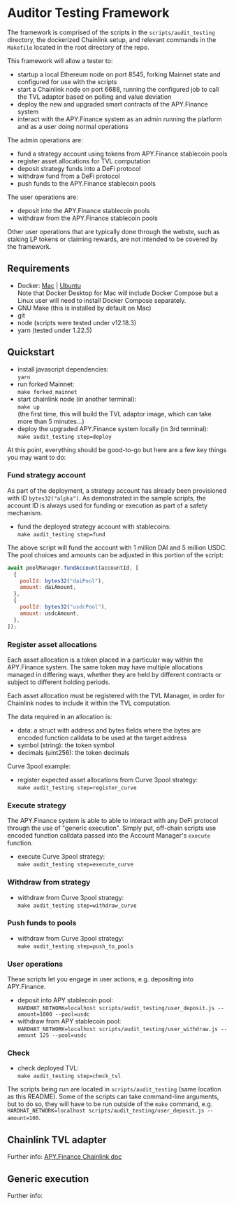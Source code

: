 # Auditor Testing Framework

The framework is comprised of the scripts in the `scripts/audit_testing` directory, the dockerized Chainlink setup, and relevant commands in the `Makefile` located in the root directory of the repo.

This framework will allow a tester to:

- startup a local Ethereum node on port 8545, forking Mainnet state and configured for use with the scripts
- start a Chainlink node on port 6688, running the configured job to call the TVL adaptor based on polling and value deviation
- deploy the new and upgraded smart contracts of the APY.Finance system
- interact with the APY.Finance system as an admin running the platform and as a user doing normal operations

The admin operations are:

- fund a strategy account using tokens from APY.Finance stablecoin pools
- register asset allocations for TVL computation
- deposit strategy funds into a DeFi protocol
- withdraw fund from a DeFi protocol
- push funds to the APY.Finance stablecoin pools

The user operations are:

- deposit into the APY.Finance stablecoin pools
- withdraw from the APY.Finance stablecoin pools

Other user operations that are typically done through the webste, such as staking LP tokens or claiming rewards, are not intended to be covered by the framework.

## Requirements

- Docker: [Mac](https://www.docker.com/docker-mac) | [Ubuntu](https://www.docker.com/docker-ubuntu)\
  Note that Docker Desktop for Mac will include Docker Compose but a Linux user will need to install Docker Compose separately.
- GNU Make (this is installed by default on Mac)
- git
- node (scripts were tested under v12.18.3)
- yarn (tested under 1.22.5)

## Quickstart

- install javascript dependencies:  
  `yarn`
- run forked Mainnet:  
  `make forked_mainnet`
- start chainlink node (in another terminal):  
  `make up`  
  (the first time, this will build the TVL adaptor image, which can take more than 5 minutes...)
- deploy the upgraded APY.Finance system locally (in 3rd terminal):  
  `make audit_testing step=deploy`

At this point, everything should be good-to-go but here are a few key things you may want to do:

### Fund strategy account

As part of the deployment, a strategy account has already been provisioned with ID `bytes32("alpha")`. As demonstrated in the sample scripts, the account ID is always used for funding or execution as part of a safety mechanism.

- fund the deployed strategy account with stablecoins:  
  `make audit_testing step=fund`

The above script will fund the account with 1 million DAI and 5 million USDC. The pool choices and amounts can be adjusted in this portion of the script:

```javascript
await poolManager.fundAccount(accountId, [
  {
    poolId: bytes32("daiPool"),
    amount: daiAmount,
  },
  {
    poolId: bytes32("usdcPool"),
    amount: usdcAmount,
  },
]);
```

### Register asset allocations

Each asset allocation is a token placed in a particular way within the APY.Finance system. The same token may have multiple allocations
managed in differing ways, whether they are held by different contracts or subject to different holding periods.

Each asset allocation must be registered with the TVL Manager, in order for Chainlink nodes to include it within the TVL computation.

The data required in an allocation is:

- data: a struct with address and bytes fields where the bytes are encoded function
  calldata to be used at the target address
- symbol (string): the token symbol
- decimals (uint256): the token decimals

Curve 3pool example:

- register expected asset allocations from Curve 3pool strategy:  
  `make audit_testing step=register_curve`

### Execute strategy

The APY.Finance system is able to able to interact with any DeFi protocol through the use of "generic execution". Simply put, off-chain scripts use encoded function calldata passed into the Account Manager's `execute` function.

- execute Curve 3pool strategy:  
  `make audit_testing step=execute_curve`

### Withdraw from strategy

- withdraw from Curve 3pool strategy:  
  `make audit_testing step=withdraw_curve`

### Push funds to pools

- withdraw from Curve 3pool strategy:  
  `make audit_testing step=push_to_pools`

### User operations

These scripts let you engage in user actions, e.g. depositing into APY.Finance.

- deposit into APY stablecoin pool:  
  `HARDHAT_NETWORK=localhost scripts/audit_testing/user_deposit.js --amount=1000 --pool=usdc`
- withdraw from APY stablecoin pool:  
  `HARDHAT_NETWORK=localhost scripts/audit_testing/user_withdraw.js --amount 125 --pool=usdc`

### Check

- check deployed TVL:  
  `make audit_testing step=check_tvl`

The scripts being run are located in `scripts/audit_testing` (same location as this README). Some of the scripts can take command-line arguments, but to do so, they will have to be run outside of the `make` command, e.g. `HARDHAT_NETWORK=localhost scripts/audit_testing/user_deposit.js --amount=100`.

## Chainlink TVL adapter

Further info: [APY.Finance Chainlink doc](../../chainlink.md)

## Generic execution

Further info:
